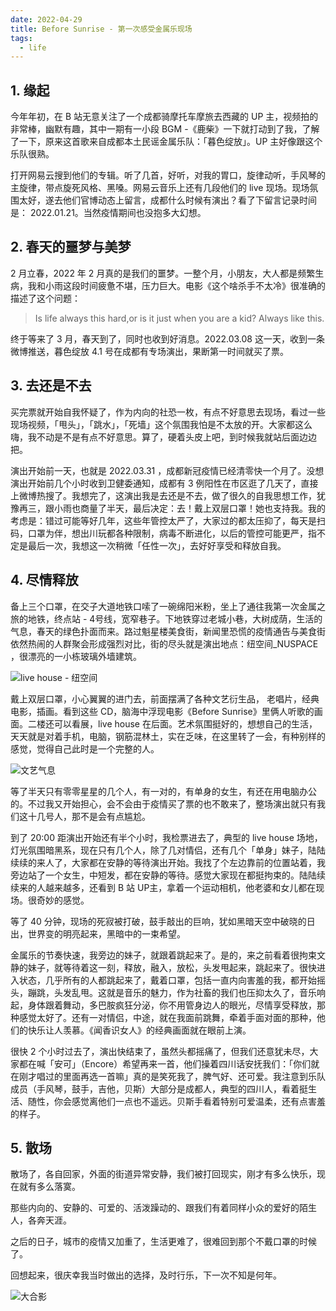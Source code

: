 ```yaml
---
date: 2022-04-29
title: Before Sunrise - 第一次感受金属乐现场
tags:
  - life
---
```

## 1. 缘起

今年年初，在 B 站无意关注了一个成都骑摩托车摩旅去西藏的 UP 主，视频拍的非常棒，幽默有趣，其中一期有一小段 BGM  -《鹿柴》一下就打动到了我，了解了一下，原来这首歌来自成都本土民谣金属乐队：「暮色绽放」。UP 主好像跟这个乐队很熟。

打开网易云搜到他们的专辑。听了几首，好听，对我的胃口，旋律动听，手风琴的主旋律，带点旋死风格、黑嗓。网易云音乐上还有几段他们的 live 现场。现场氛围太好，遂去他们官博动态上留言，成都什么时候有演出？看了下留言记录时间是： 2022.01.21。当然疫情期间也没抱多大幻想。

## 2. 春天的噩梦与美梦

2 月立春，2022 年 2 月真的是我们的噩梦。一整个月，小朋友，大人都是频繁生病，我和小雨这段时间疲惫不堪，压力巨大。电影《这个啥杀手不太冷》很准确的描述了这个问题：
> Is life always this hard,or is it just when you are a kid?
Always like this.

终于等来了 3 月，春天到了，同时也收到好消息。2022.03.08 这一天，收到一条微博推送，暮色绽放 4.1 号在成都有专场演出，果断第一时间就买了票。

## 3. 去还是不去

买完票就开始自我怀疑了，作为内向的社恐一枚，有点不好意思去现场，看过一些现场视频，「甩头」，「跳水」，「死墙」这个氛围我怕是不太放的开。大家都这么嗨，我不动是不是有点不好意思。算了，硬着头皮上吧，到时候我就站后面边边把。

演出开始前一天，也就是 2022.03.31 ，成都新冠疫情已经清零快一个月了。没想演出开始前几个小时收到卫健委通知，成都有 3 例阳性在市区逛了几天了，直接上微博热搜了。我想完了，这演出我是去还是不去，做了很久的自我思想工作，犹豫再三，跟小雨也商量了半天，最后决定：去！戴上双层口罩！她也支持我。我的考虑是：错过可能等好几年，这些年管控太严了，大家过的都太压抑了，每天是扫码，口罩为伴，想出川玩都各种限制，病毒不断进化，以后的管控可能更严，指不定是最后一次，我想这一次稍微「任性一次」，去好好享受和释放自我。

## 4. 尽情释放

备上三个口罩，在交子大道地铁口嗦了一碗绵阳米粉，坐上了通往我第一次金属之旅的地铁，终点站 - 4号线，宽窄巷子。下地铁穿过老城小巷，大树成荫，生活的气息，春天的绿色扑面而来。路过魁星楼美食街，新闻里恐慌的疫情通告与美食街依然热闹的人群聚会形成强烈对比，街的尽头就是演出地点：纽空间_NUSPACE ，很漂亮的一小栋玻璃外墙建筑。

![live house - 纽空间](https://upload-images.jianshu.io/upload_images/7207268-ef224b771c85b903.png?imageMogr2/auto-orient/strip%7CimageView2/2/w/1240)

戴上双层口罩，小心翼翼的进门去，前面摆满了各种文艺衍生品， 老唱片，经典电影，插画。看到这些 CD，脑海中浮现电影《Before Sunrise》里俩人听歌的画面。二楼还可以看展，live house 在后面。艺术氛围挺好的，想想自己的生活，天天就是对着手机，电脑，钢筋混林土，实在乏味，在这里转了一会，有种别样的感觉，觉得自己此时是一个完整的人。

![文艺气息](https://upload-images.jianshu.io/upload_images/7207268-5ca873eaf1148905.png?imageMogr2/auto-orient/strip%7CimageView2/2/w/1240)

等了半天只有零零星星的几个人，有一对的，有单身的女生，有还在用电脑办公的。不过我又开始担心，会不会由于疫情买了票的也不敢来了，整场演出就只有我们这十几号人，那不是会有点尴尬。

到了 20:00 距演出开始还有半个小时，我检票进去了，典型的 live house 场地，灯光氛围暗黑系，现在只有几个人，除了几对情侣，还有几个「单身」妹子，陆陆续续的来人了，大家都在安静的等待演出开始。我找了个左边靠前的位置站着，我旁边站了一个女生，中短发，都在安静的等待。感觉大家现在都挺拘束的。陆陆续续来的人越来越多，还看到 B 站 UP主，拿着一个运动相机，他老婆和女儿都在现场。很奇妙的感觉。

等了 40 分钟，现场的死寂被打破，鼓手敲出的巨响，犹如黑暗天空中破晓的日出，世界变的明亮起来，黑暗中的一束希望。

金属乐的节奏快速，我旁边的妹子，就跟着跳起来了。是的，来之前看着很拘束文静的妹子，就等待着这一刻，释放，融入，放松，头发甩起来，跳起来了。很快进入状态，几乎所有的人都跳起来了，戴着口罩，包括一直内向害羞的我，都开始摇头，蹦跳，头发乱甩。这就是音乐的魅力，作为社畜的我们也压抑太久了，音乐响起，身体跟着舞动，多巴胺疯狂分泌，你不用管身边人的眼光，尽情享受释放，那种感觉太好了。还有一对情侣，中途，就在我面前跳舞，牵着手面对面的那种，他们的快乐让人羡慕。《闻香识女人》的经典画面就在眼前上演。

很快 2 个小时过去了，演出快结束了，虽然头都摇痛了，但我们还意犹未尽，大家都在喊「安可」（Encore）希望再来一首，他们操着四川话安抚我们：「你们就在刚才唱过的里面再选一首嘛」真的是笑死我了，脾气好、还可爱。我注意到乐队成员（手风琴，鼓手，吉他，贝斯）大部分是成都人，典型的四川人，看着挺生活、随性，你会感觉离他们一点也不遥远。贝斯手看着特别可爱温柔，还有点害羞的样子。

## 5. 散场

散场了，各自回家，外面的街道异常安静，我们被打回现实，刚才有多么快乐，现在就有多么落寞。

那些内向的、安静的、可爱的、活泼躁动的、跟我们有着同样小众的爱好的陌生人，各奔天涯。

之后的日子，城市的疫情又加重了，生活更难了，很难回到那个不戴口罩的时候了。

回想起来，很庆幸我当时做出的选择，及时行乐，下一次不知是何年。

![大合影](https://upload-images.jianshu.io/upload_images/7207268-acebb292da7aa2c5.png?imageMogr2/auto-orient/strip%7CimageView2/2/w/1240)